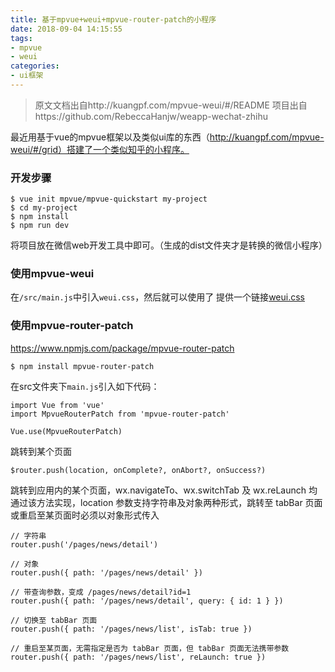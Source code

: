 ```yaml
---
title: 基于mpvue+weui+mpvue-router-patch的小程序
date: 2018-09-04 14:15:55
tags:
- mpvue 
- weui
categories:
- ui框架
---
```

>原文文档出自http://kuangpf.com/mpvue-weui/#/README
>项目出自https://github.com/RebeccaHanjw/weapp-wechat-zhihu

最近用基于vue的mpvue框架以及类似ui库的东西（http://kuangpf.com/mpvue-weui/#/grid）搭建了一个类似知乎的小程序。

<!-- more -->

### 开发步骤
```
$ vue init mpvue/mpvue-quickstart my-project
$ cd my-project
$ npm install
$ npm run dev
```
将项目放在微信web开发工具中即可。（生成的dist文件夹才是转换的微信小程序）

### 使用mpvue-weui
在`/src/main.js`中引入`weui.css`，然后就可以使用了
提供一个链接[weui.css](https://github.com/KuangPF/mpvue-weui/blob/master/static/weui/weui.css)

### 使用mpvue-router-patch
https://www.npmjs.com/package/mpvue-router-patch
```
$ npm install mpvue-router-patch
```
在src文件夹下`main.js`引入如下代码：
```
import Vue from 'vue'
import MpvueRouterPatch from 'mpvue-router-patch'
 
Vue.use(MpvueRouterPatch)
```
跳转到某个页面
```
$router.push(location, onComplete?, onAbort?, onSuccess?)
```
跳转到应用内的某个页面，wx.navigateTo、wx.switchTab 及 wx.reLaunch 均通过该方法实现，location 参数支持字符串及对象两种形式，跳转至 tabBar 页面或重启至某页面时必须以对象形式传入
```
// 字符串
router.push('/pages/news/detail')
 
// 对象
router.push({ path: '/pages/news/detail' })
 
// 带查询参数，变成 /pages/news/detail?id=1
router.push({ path: '/pages/news/detail', query: { id: 1 } })
 
// 切换至 tabBar 页面
router.push({ path: '/pages/news/list', isTab: true })
 
// 重启至某页面，无需指定是否为 tabBar 页面，但 tabBar 页面无法携带参数
router.push({ path: '/pages/news/list', reLaunch: true })
```



